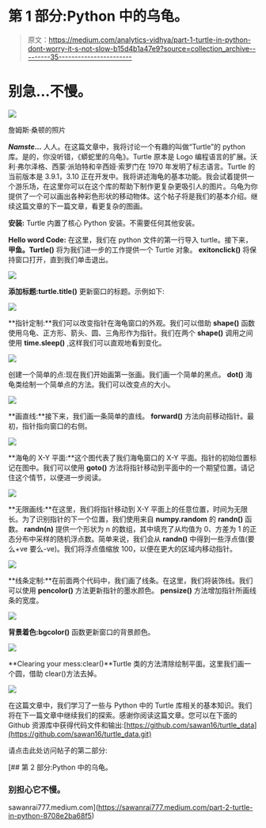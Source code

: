 # 第 1 部分:Python 中的乌龟。

> 原文：<https://medium.com/analytics-vidhya/part-1-turtle-in-python-dont-worry-it-s-not-slow-b15d4b1a47e9?source=collection_archive---------35----------------------->

# 别急…不慢。

![](img/e47f21307d58054181de4765ba1a8311.png)

詹姆斯·桑顿的照片

***Namste…*** 人人。在这篇文章中，我将讨论一个有趣的叫做“Turtle”的 python 库。是的，你没听错，《蟒蛇里的乌龟》。Turtle 原本是 Logo 编程语言的扩展。沃利·弗尔泽格、西蒙·派珀特和辛西娅·索罗门在 1970 年发明了标志语言。Turtle 的当前版本是 3.9.1，3.10 正在开发中。我将讲述海龟的基本功能。我会试着提供一个游乐场，在这里你可以在这个库的帮助下制作更复杂更吸引人的图片。乌龟为你提供了一个可以画出各种彩色形状的移动物体。这个帖子将是我们的基本介绍。继续这篇文章的下一篇文章，看更复杂的图画。

**安装:** Turtle 内置了核心 Python 安装。不需要任何其他安装。

**Hello word Code:** 在这里，我们在 python 文件的第一行导入 turtle。接下来，**甲鱼。Turtle()** 将为我们进一步的工作提供一个 Turtle 对象。 **exitonclick()** 将保持窗口打开，直到我们单击退出。

![](img/ce1a11a5855bf0ef8f2cec09fa021dd2.png)

**添加标题:turtle.title()** 更新窗口的标题。示例如下:

![](img/e0ee5bd23031f72b746fb689ff66f676.png)

**指针定制:**我们可以改变指针在海龟窗口的外观。我们可以借助 **shape()** 函数使用乌龟、正方形、箭头、圆、三角形作为指针。我们在两个 **shape()** 调用之间使用 **time.sleep()** ,这样我们可以直观地看到变化。

![](img/d51566e4e7d62584b44a901c7ba888c2.png)

创建一个简单的点:现在我们开始画第一张画。我们画一个简单的黑点。 **dot()** 海龟类绘制一个简单点的方法。我们可以改变点的大小。

![](img/46611b2bcddcffef6fe12e733fa8781d.png)

**画直线:**接下来，我们画一条简单的直线。 **forward()** 方法向前移动指针。最初，指针指向窗口的右侧。

![](img/d254b2261b819bce52c3cfe6710f972a.png)

**海龟的 X-Y 平面:**这个图代表了我们海龟窗口的 X-Y 平面。指针的初始位置标记在图中。我们可以使用 **goto()** 方法将指针移动到平面中的一个期望位置。请记住这个情节，以便进一步阅读。

![](img/7d349afa33c981e245ba7c782956d9a8.png)

**无限画线:**在这里，我们将指针移动到 X-Y 平面上的任意位置，时间为无限长。为了识别指针的下一个位置，我们使用来自 **numpy.random** 的 **randn()** 函数。 **randn(n)** 提供一个形状为 n 的数组，其中填充了从均值为 0、方差为 1 的正态分布中采样的随机浮点数。简单来说，我们会从 **randn()** 中得到一些浮点值(要么+ve 要么-ve)。我们将浮点值缩放 100，以便在更大的区域内移动指针。

![](img/c8a042ab9bb2d09db309e568488f306e.png)

**线条定制:**在前面两个代码中，我们画了线条。在这里，我们将装饰线。我们可以使用 **pencolor()** 方法更新指针的墨水颜色。 **pensize()** 方法增加指针所画线条的宽度。

![](img/ac8e5c9b5af60ca5a9c6b630bce7bf1a.png)

**背景着色:bgcolor()** 函数更新窗口的背景颜色。

![](img/34a56270a392956269ed9ff9511622c9.png)

**Clearing your mess:clear()**Turtle 类的方法清除绘制平面。这里我们画一个圆，借助 clear()方法去掉。

![](img/24eb6d21efa58d836486068aee6182e5.png)

在这篇文章中，我们学习了一些与 Python 中的 Turtle 库相关的基本知识。我们将在下一篇文章中继续我们的探索。感谢你阅读这篇文章。您可以在下面的 Github 资源库中获得代码文件和输出:[https://github.com/sawan16/turtle_data](https://github.com/sawan16/turtle_data.git)

请点击此处访问帖子的第二部分:

[](https://sawanrai777.medium.com/part-2-turtle-in-python-8708e2ba68f5) [## 第 2 部分:Python 中的乌龟。

### 别担心它不慢。

sawanrai777.medium.com](https://sawanrai777.medium.com/part-2-turtle-in-python-8708e2ba68f5)